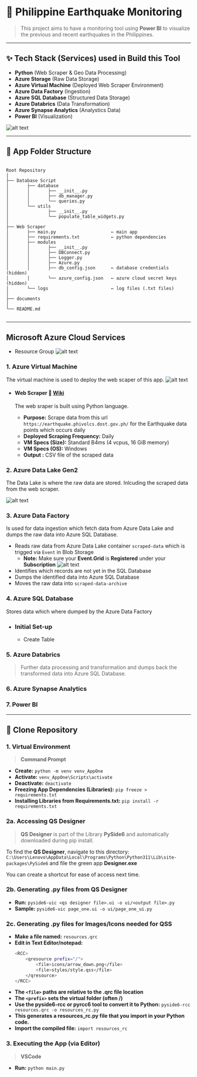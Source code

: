 # 🚀 Philippine Earthquake Monitoring

> This project aims to have a monitoring tool using **Power BI** to visualize the previous and recent earthquakes in the Philippines.

---
## ✨ Tech Stack (Services) used in Build this Tool
- **Python** (Web Scraper & Geo Data Processing)
- **Azure Storage** (Raw Data Storage)
- **Azure Virtual Machine** (Deployed Web Scraper Environment)
- **Azure Data Factory** (Ingestion)
- **Azure SQL Database** (Structured Data Storage)
- **Azure Databrics** (Data Transformation)
- **Azure Synapse Analytics** (Analystics Data)
- **Power BI** (Visualization)

![alt text](documents/project_model.png)

---


## 📂 App Folder Structure
<pre><code>
Root Repository
│
├── Database Script
│       ├── database
│       │       ├── __init__.py
│       │       ├── db_manager.py
│       │       └── queries.py
│       └── utils
│               ├── __init__.py
│               └── populate_table_widgets.py
│
├── Web Scraper
│       ├── main.py                     ← main app
│       ├── requirements.txt            ← python dependencies
│       ├── modules
│       │       ├── __init__.py
│       │       ├── DBConnect.py
│       │       ├── Logger.py
│       │       ├── Azure.py
│       │       ├── db_config.json      ← database credentials (hidden)
│       │       └── azure_config.json   ← azure cloud secret keys (hidden)
│       └── logs                        ← log files (.txt files)
│
├── documents
│                        
└── README.md

</code></pre>

--- 

## Microsoft Azure Cloud Services
- Resource Group
![alt text](documents/resouce_group.png)

### 1. Azure Virtual Machine
The virtual machine is used to deploy the web scaper of this app.
![alt text](documents/vm.png)
- #### Web Scraper 🔗 [Wiki](https://github.com/jeevr/Phil-Earthquake-Monitoring/wiki/Web-Scraper)

    The web sraper is built using Python language.
    - **Purpose:** Scrape data from this url ``https://earthquake.phivolcs.dost.gov.ph/`` for the Earthquake data points which occurs daily
    - **Deployed Scraping Frequency:** Daily
    - **VM Specs (Size):** Standard B4ms (4 vcpus, 16 GiB memory)
    - **VM Specs (OS):** Windows
    - **Output :** CSV file of the scraped data
    


### 2. Azure Data Lake Gen2
The Data Lake is where the raw data are stored. Inlcuding the scraped data from the web scraper.

![alt text](documents/azure_data_lake.png)


### 3. Azure Data Factory
Is used for data ingestion which fetch data from Azure Data Lake and dumps the raw data into Azure SQL Database.

- Reads raw data from Azure Data Lake container ``scraped-data`` which is trigged via ``Event`` in Blob Storage 
    - **Note:** Make sure your **Event.Grid** is **Registered** under your **Subscription**
    ![alt text](documents/event_grid.png)
- Identifies which records are not yet in the SQL Database
- Dumps the identified data into Azure SQL Database
- Moves the raw data into ``scraped-data-archive``


### 4. Azure SQL Database
Stores data which where dumped by the Azure Data Factory
- ### Initial Set-up
    - Create Table


### 5. Azure Databrics
> Further data processing and transformation and dumps back the transformed data into Azure SQL Database.

### 6. Azure Synapse Analytics

### 7. Power BI

---

## 🔧 Clone Repository

### 1. Virtual Environment
> **Command Prompt** 

- **Create:** ``python -m venv venv_AppOne``
- **Activate:** ``venv_AppOne\Scripts\activate``
- **Deactivate:** ``deactivate``
- **Freezing App Dependencies (Libraries):** ``pip freeze > requirements.txt ``
- **Installing Libraries from Requirements.txt:** ``pip install -r requirements.txt``

### 2a. Accessing QS Designer
> **QS Designer** is part of the Library **PySide6** and automatically downloaded during pip install.

To find the **QS Designer**, navigate to this directory:
```C:\Users\Lenovo\AppData\Local\Programs\Python\Python311\Lib\site-packages\PySide6``` and file the green app **Designer.exe**

You can create a shortcut for ease of access next time.


### 2b. Generating .py files  from QS Designer
- **Run:** ``pyside6-uic <qs designer file>.ui -o ui/<output file>.py``
- **Sample:** ``pyside6-uic page_one.ui -o ui/page_one_ui.py``

### 2c. Generating .py files for Images/Icons needed for QSS
- **Make a file named:** ``resources.qrc``
- **Edit in Text Editor/notepad:** 
    ```bash
    <RCC>
        <qresource prefix="/">
            <file>icons/arrow_down.png</file>
            <file>styles/style.qss</file>
        </qresource>
    </RCC>
    ```
- **The `<file>` paths are relative to the .qrc file location**
- **The `<prefix>` sets the virtual folder (often /)**
- **Use the pyside6-rcc or pyrcc6 tool to convert it to Python:** ``pyside6-rcc resources.qrc -o resources_rc.py``
- **This generates a resources_rc.py file that you import in your Python code.**
- **Import the compiled file:** `import resources_rc`

### 3. Executing the App (via Editor)
> **VSCode**
- **Run:** ``python main.py``
